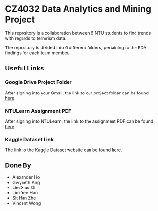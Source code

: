 # CZ4032 Data Analytics and Mining Project

This repository is a collaboration between 6 NTU students to find trends with regards to terrorism data.

The repository is divided into 6 different folders, pertaining to the EDA findings for each team member.

## Useful Links

### Google Drive Project Folder

After signing into your Gmail, the link to our project folder can be found [here](https://drive.google.com/drive/u/1/folders/1LSlJKVa6ECTz7W2zkO3fYSs6ApiO07Ea).

### NTULearn Assignment PDF

After signing into NTULearn, the link to the assignment PDF can be found [here](https://ntulearn.ntu.edu.sg/bbcswebdav/pid-2217685-dt-content-rid-13452703_1/courses/20S1-CE4032-CZ4032-C-LEC/Assignment%202020.pdf).

### Kaggle Dataset Link

The link to the Kaggle Dataset website can be found [here](https://www.kaggle.com/START-UMD/gtd).

## Done By
* Alexander Ho
* Gwyneth Ang
* Lim Xiao Qi
* Lim Yee Han
* Sit Han Zhe
* Vincent Wong 

